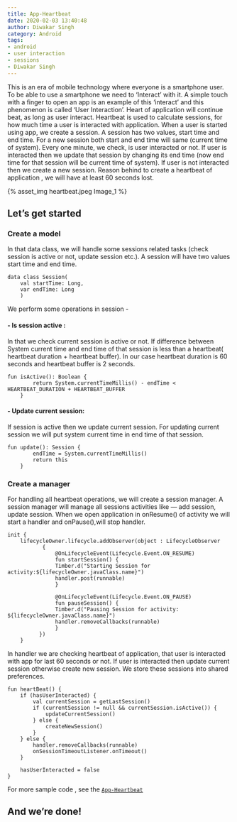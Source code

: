 ```yaml
---
title: App-Heartbeat
date: 2020-02-03 13:40:48
author: Diwakar Singh
category: Android
tags:
- android
- user interaction
- sessions
- Diwakar Singh
---
```


This is an era of mobile technology where everyone is a smartphone user. To be able to use a smartphone we need to ‘Interact’ with it. A simple touch with a finger to open an app is an example of this ‘interact’ and this phenomenon is called ‘User Interaction’.
Heart of application will continue beat, as long as user interact. Heartbeat is used to calculate sessions, for how much time a user is interacted with application. When a user is started using app, we create a session. A session has two values, start time and end time. For a new session both start and end time will same (current time of system). Every one minute, we check, is user interacted or not. If user is interacted then we update that session by changing its end time (now end time for that session will be current time of system). If user is not interacted then we create a new session. Reason behind to create a heartbeat of application , we will have at least 60 seconds lost.

{% asset_img heartbeat.jpeg Image_1 %}

## Let’s get started

### Create a model

In that data class, we will handle some sessions related tasks (check session is active or not, update session etc.). A session will have two values start time and end time.

```
data class Session(
    val startTime: Long,
    var endTime: Long
    )
```

We perform some operations in session -
#### - Is session active :

In that we check current session is active or not. If difference between System current time and end time of that session is less than a heartbeat( heartbeat duration + heartbeat buffer). In our case heartbeat duration is 60 seconds and heartbeat buffer is 2 seconds.

```
fun isActive(): Boolean {
        return System.currentTimeMillis() - endTime <  HEARTBEAT_DURATION + HEARTBEAT_BUFFER
    }
```

#### - Update current session:

If session is active then we update current session. For updating current session we will put system current time in end time of that session.

```
fun update(): Session {
        endTime = System.currentTimeMillis()
        return this
    }
```

### Create a manager

For handling all heartbeat operations, we will create a session manager. A session manager will manage all sessions activities like — add session, update session. When we open application in onResume() of activity we will start a handler and onPause(),will stop handler.

```
init {
    lifecycleOwner.lifecycle.addObserver(object : LifecycleObserver
           {
               @OnLifecycleEvent(Lifecycle.Event.ON_RESUME)
               fun startSession() {
               Timber.d("Starting Session for activity:${lifecycleOwner.javaClass.name}")
               handler.post(runnable)
               }

               @OnLifecycleEvent(Lifecycle.Event.ON_PAUSE)
               fun pauseSession() {
               Timber.d("Pausing Session for activity:    ${lifecycleOwner.javaClass.name}")
               handler.removeCallbacks(runnable)
               }
          })
    }
```

In handler we are checking heartbeat of application, that user is interacted with app for last 60 seconds or not. If user is interacted then update current session otherwise create new session. We store these sessions into shared preferences.

```
fun heartBeat() {
    if (hasUserInteracted) {
        val currentSession = getLastSession()
        if (currentSession != null && currentSession.isActive()) {
            updateCurrentSession()
        } else {
            createNewSession()
        }
    } else {
        handler.removeCallbacks(runnable)
        onSessionTimeoutListener.onTimeout()
    }

    hasUserInteracted = false
}
```

For more sample code , see the [`App-Heartbeat`](https://github.com/diwakarsinghdiwakar/App-Heartbeat "App-Heartbeat")

## And we’re done!